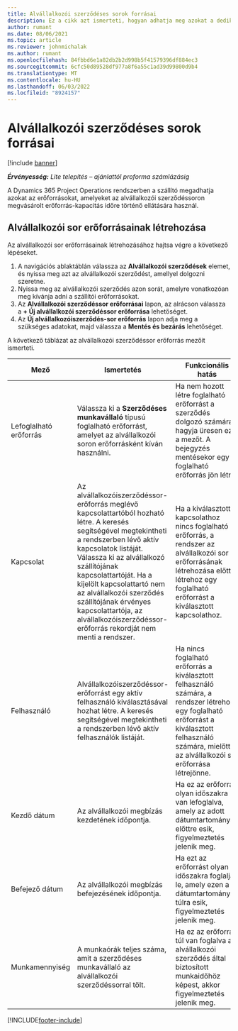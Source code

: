 ```yaml
---
title: Alvállalkozói szerződéses sorok forrásai
description: Ez a cikk azt ismerteti, hogyan adhatja meg azokat a dedikált erőforrásokat, amelyeket a szállító biztosít egy adott alvállalkozói sorhoz az időre.
author: rumant
ms.date: 08/06/2021
ms.topic: article
ms.reviewer: johnmichalak
ms.author: rumant
ms.openlocfilehash: 84fbbd6e1a82db2b2d998b5f41579396df884ec3
ms.sourcegitcommit: 6cfc50d89528df977a8f6a55c1ad39d99800d9b4
ms.translationtype: MT
ms.contentlocale: hu-HU
ms.lasthandoff: 06/03/2022
ms.locfileid: "8924157"
---
```

# <a name="subcontract-line-resources"></a>Alvállalkozói szerződéses sorok forrásai

[!include [banner](../../includes/dataverse-preview.md)]

_**Érvényesség:** Lite telepítés – ajánlattól proforma számlázásig_

A Dynamics 365 Project Operations rendszerben a szállító megadhatja azokat az erőforrásokat, amelyeket az alvállalkozói szerződéssoron megvásárolt erőforrás-kapacitás időre történő ellátására használ.

## <a name="create-subcontract-line-resources"></a>Alvállalkozói sor erőforrásainak létrehozása

Az alvállalkozói sor erőforrásainak létrehozásához hajtsa végre a következő lépéseket.

1. A navigációs ablaktáblán válassza az **Alvállalkozói szerződések** elemet, és nyissa meg azt az alvállalkozói szerződést, amellyel dolgozni szeretne.
2. Nyissa meg az alvállalkozói szerződés azon sorát, amelyre vonatkozóan meg kívánja adni a szállítói erőforrásokat.
3. Az **Alvállalkozói szerződéssor erőforrásai** lapon, az alrácson válassza a **+ Új alvállalkozói szerződéssor erőforrása** lehetőséget.
4. Az **Új alvállalkozóiszerződés-sor erőforrás** lapon adja meg a szükséges adatokat, majd válassza a **Mentés és bezárás** lehetőséget.

A következő táblázat az alvállalkozói szerződéssor erőforrás mezőit ismerteti.

| Mező | Ismertetés | Funkcionális hatás |
| ----- | ----------- | ----------------- |
| Lefoglalható erőforrás | Válassza ki a **Szerződéses munkavállaló** típusú foglalható erőforrást, amelyet az alvállalkozói soron erőforrásként kíván használni.| Ha nem hozott létre foglalható erőforrást a szerződés dolgozó számára, hagyja üresen ezt a mezőt. A bejegyzés mentésekor egy foglalható erőforrás jön létre.  |
| Kapcsolat | Az alvállalkozóiszerződéssor-erőforrás meglévő kapcsolattartóból hozható létre. A keresés segítségével megtekintheti a rendszerben lévő aktív kapcsolatok listáját. Válassza ki az alvállalkozó szállítójának kapcsolattartóját. Ha a kijelölt kapcsolattartó nem az alvállalkozói szerződés szállítójának érvényes kapcsolattartója, az alvállalkozóiszerződéssor-erőforrás rekordját nem menti a rendszer.| Ha a kiválasztott kapcsolathoz nincs foglalható erőforrás, a rendszer az alvállalkozói sor erőforrásának létrehozása előtt létrehoz egy foglalható erőforrást a kiválasztott kapcsolathoz. |
| Felhasználó | Alvállalkozóiszerződéssor-erőforrást egy aktív felhasználó kiválasztásával hozhat létre. A keresés segítségével megtekintheti a rendszerben lévő aktív felhasználók listáját.| Ha nincs foglalható erőforrás a kiválasztott felhasználó számára, a rendszer létrehoz egy foglalható erőforrást a kiválasztott felhasználó számára, mielőtt az alvállalkozói sor erőforrása létrejönne. |
| Kezdő dátum | Az alvállalkozói megbízás kezdetének időpontja.| Ha ez az erőforrás olyan időszakra van lefoglalva, amely az adott dátumtartomány előttre esik, figyelmeztetés jelenik meg. |
| Befejező dátum | Az alvállalkozói megbízás befejezésének időpontja.| Ha ezt az erőforrást olyan időszakra foglalják le, amely ezen a dátumtartományon túlra esik, figyelmeztetés jelenik meg. |
| Munkamennyiség | A munkaórák teljes száma, amit a szerződéses munkavállaló az alvállalkozói szerződéssorral tölt.| Ha ez az erőforrás túl van foglalva az alvállalkozói szerződés által biztosított munkaidőhöz képest, akkor figyelmeztetés jelenik meg. |


[!INCLUDE[footer-include](../../includes/footer-banner.md)]
